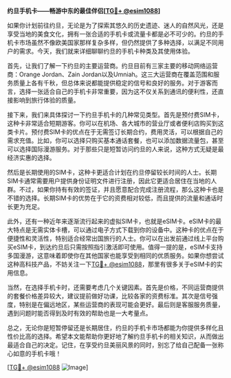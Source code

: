 **约旦手机卡——畅游中东的最佳伴侣[[TG💪+ @esim1088](https://t.me/s/esim1088)]**

如果你计划前往约旦，无论是为了探索其悠久的历史遗迹、迷人的自然风光，还是享受当地的美食文化，拥有一张合适的手机卡或流量卡都是必不可少的。约旦的手机卡市场虽然不像欧美国家那样复杂多样，但仍然提供了多种选择，以满足不同用户的需求。今天，我们就来详细聊聊约旦的手机卡种类及其使用体验。

首先，让我们了解一下约旦的主要运营商。约旦目前有三家主要的移动网络运营商：Orange Jordan、Zain Jordan以及Umniah。这三大运营商在覆盖范围和服务质量上各有千秋，但总体来说都能提供稳定的信号和良好的服务。对于游客而言，选择一张适合自己的手机卡非常重要，因为这不仅关系到通讯的便利性，还直接影响到旅行体验的质量。

接下来，我们来具体探讨一下约旦手机卡的几种常见类型。首先是预付费SIM卡，这种卡非常适合短期游客。你可以在机场、各大城市的营业厅或者便利店购买到这类卡片。预付费SIM卡的优点在于无需签订长期合约，费用灵活，可以根据自己的需求充值。比如，你可以选择只购买基本通话套餐，也可以添加数据流量包，甚至可以选择国际漫游服务。对于那些只是短暂访问约旦的人来说，这种方式无疑是最经济实惠的选择。

然后是长期使用的SIM卡，这种卡更适合计划在约旦停留较长时间的人士。长期SIM卡通常需要用户提供身份证明文件进行注册，因此它更适合居住在当地的人群。不过，如果你持有有效的签证，并且愿意配合完成注册流程，那么这种卡也是不错的选择。长期SIM卡的优势在于它的资费相对较低，而且提供的流量和通话时长更为充足。

此外，还有一种近年来逐渐流行起来的虚拟SIM卡，也就是eSIM卡。eSIM卡的最大特点是无需实体卡槽，可以通过电子方式下载到你的设备中。这种卡的优点在于便捷性和灵活性，特别适合经常出国旅行的人士。你可以在出发前通过线上平台购买eSIM卡，到达约旦后只需按照指引激活即可使用。值得一提的是，eSIM卡支持多国漫游，这意味着即使你在其他国家也能享受到相同的优质服务。如果你想尝试这种高科技产品，不妨关注一下[TG💪+ @esim1088](https://t.me/s/esim1088)，那里有很多关于eSIM卡的实用信息。

当然，在选择手机卡时，还需要考虑几个关键因素。首先是价格，不同运营商提供的套餐价格差异较大，建议提前做好功课，比较各家的资费标准。其次是信号强度，特别是在偏远地区，某些运营商的表现可能会更好。最后则是客服服务质量，遇到问题时能否得到及时有效的帮助也是一大考量点。

总之，无论你是短暂停留还是长期居住，约旦的手机卡市场都能为你提供多样化且性价比高的选择。希望本文能帮助你更好地了解约旦手机卡的相关知识，从而做出最适合自己的决定。记住，在享受约旦美丽风景的同时，别忘了给自己配备一张称心如意的手机卡哦！

[[TG💪+ @esim1088](https://t.me/s/esim1088) ![Image](https://i.postimg.cc/4NQfJmqS/Snipaste-2025-05-13-00-14-12.png)]